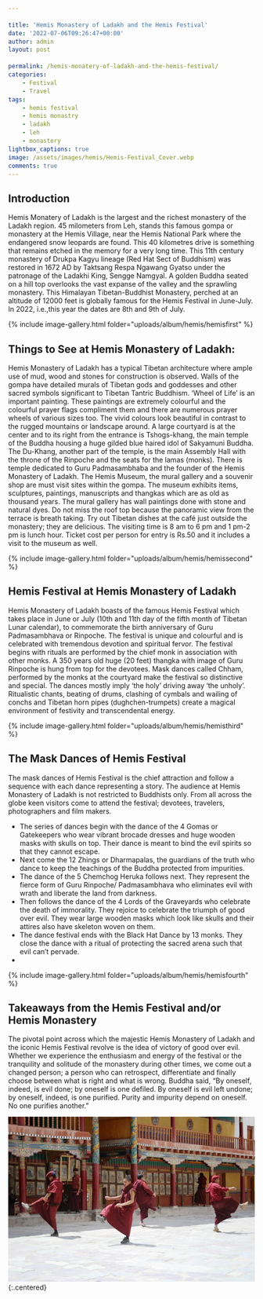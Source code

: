 ```yaml
---

title: 'Hemis Monastery of Ladakh and the Hemis Festival'
date: '2022-07-06T09:26:47+00:00'
author: admin
layout: post

permalink: /hemis-monatery-of-ladakh-and-the-hemis-festival/
categories:
    - Festival
    - Travel
tags:
    - hemis festival
    - hemis monastry
    - ladakh
    - leh
    - monastery
lightbox_captions: true
image: /assets/images/hemis/Hemis-Festival_Cover.webp
comments: true
---
```



## Introduction


Hemis Monatery of Ladakh is the largest and the richest monastery of the Ladakh region. 45 milometers from Leh, stands this famous gompa or monastery at the Hemis Village, near the Hemis National Park where the endangered snow leopards are found. This 40 kilometres drive is something that remains etched in the memory for a very long time. This 11th century monastery of Drukpa Kagyu lineage (Red Hat Sect of Buddhism) was restored in 1672 AD by Taktsang Respa Ngawang Gyatso under the patronage of the Ladakhi King, Sengge Namgyal. A golden Buddha seated on a hill top overlooks the vast expanse of the valley and the sprawling monastery. This Himalayan Tibetan-Buddhist Monastery, perched at an altitude of 12000 feet is globally famous for the Hemis Festival in June-July. In 2022, i.e.,this year the dates are 8th and 9th of July.

{% include image-gallery.html folder="uploads/album/hemis/hemisfirst" %}

## Things to See at Hemis Monastery of Ladakh:

Hemis Monastery of Ladakh has a typical Tibetan architecture where ample use of mud, wood and stones for construction is observed. Walls of the gompa have detailed murals of Tibetan gods and goddesses and other sacred symbols significant to Tibetan Tantric Buddhism. ‘Wheel of Life’ is an important painting. These paintings are extremely colourful and the colourful prayer flags compliment them and there are numerous prayer wheels of various sizes too. The vivid colours look beautiful in contrast to the rugged mountains or landscape around. A large courtyard is at the center and to its right from the entrance is Tshogs-khang, the main temple of the Buddha housing a huge gilded blue haired idol of Sakyamuni Buddha. The Du-Khang, another part of the temple, is the main Assembly Hall with the throne of the Rinpoche and the seats for the lamas (monks). There is temple dedicated to Guru Padmasambhaba and the founder of the Hemis Monastery of Ladakh. The Hemis Museum, the mural gallery and a souvenir shop are must visit sites within the gompa. The museum exhibits items, sculptures, paintings, manuscripts and thangkas which are as old as thousand years. The mural gallery has wall paintings done with stone and natural dyes. Do not miss the roof top because the panoramic view from the terrace is breath taking. Try out Tibetan dishes at the café just outside the monastery; they are delicious. The visiting time is 8 am to 6 pm and 1 pm-2 pm is lunch hour. Ticket cost per person for entry is Rs.50 and it includes a visit to the museum as well.

{% include image-gallery.html folder="uploads/album/hemis/hemissecond" %}

## Hemis Festival at Hemis Monastery of Ladakh


Hemis Monastery of Ladakh boasts of the famous Hemis Festival which takes place in June or July (10th and 11th day of the fifth month of Tibetan Lunar calendar), to commemorate the birth anniversary of Guru Padmasambhava or Rinpoche. The festival is unique and colourful and is celebrated with tremendous devotion and spiritual fervor. The festival begins with rituals are performed by the chief monk in association with other monks. A 350 years old huge (20 feet) thangka with image of Guru Rinpoche is hung from top for the devotees. Mask dances called Chham, performed by the monks at the courtyard make the festival so distinctive and special. The dances mostly imply ‘the holy’ driving away ‘the unholy’. Ritualistic chants, beating of drums, clashing of cymbals and wailing of conchs and Tibetan horn pipes (dughchen-trumpets) create a magical environment of festivity and transcendental energy.

{% include image-gallery.html folder="uploads/album/hemis/hemisthird" %}

## The Mask Dances of Hemis Festival

The mask dances of Hemis Festival is the chief attraction and follow a sequence with each dance representing a story. The audience at Hemis Monastery of Ladakh is not restricted to Buddhists only. From all across the globe keen visitors come to attend the festival; devotees, travelers, photographers and film makers.

- The series of dances begin with the dance of the 4 Gomas or Gatekeepers who wear vibrant brocade dresses and huge wooden masks with skulls on top. Their dance is meant to bind the evil spirits so that they cannot escape.
- Next come the 12 Zhings or Dharmapalas, the guardians of the truth who dance to keep the teachings of the Buddha protected from impurities.
- The dance of the 5 Chemchog Heruka follows next. They represent the fierce form of Guru Rinpoche/ Padmasambhava who eliminates evil with wrath and liberate the land from darkness.
- Then follows the dance of the 4 Lords of the Graveyards who celebrate the death of immorality. They rejoice to celebrate the triumph of good over evil. They wear large wooden masks which look like skulls and their attires also have skeleton woven on them.
- The dance festival ends with the Black Hat Dance by 13 monks. They close the dance with a ritual of protecting the sacred arena such that evil can’t pervade.
- 
{% include image-gallery.html folder="uploads/album/hemis/hemisfourth" %}


## Takeaways from the Hemis Festival and/or Hemis Monastery 

The pivotal point across which the majestic Hemis Monastery of Ladakh and the iconic Hemis Festival revolve is the idea of victory of good over evil. Whether we experience the enthusiasm and energy of the festival or the tranquility and solitude of the monastery during other times, we come out a changed person; a person who can retrospect, differentiate and finally choose between what is right and what is wrong. Buddha said, “By oneself, indeed, is evil done; by oneself is one defiled. By oneself is evil left undone; by oneself, indeed, is one purified. Purity and impurity depend on oneself. No one purifies another.”

![placeholder](/assets/images/IMG_6962-1.jpg){:.centered}